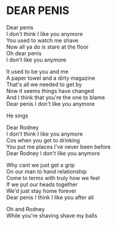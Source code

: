# DEAR PENIS

Dear penis\
I don't think I like you anymore\
You used to watch me shave\
Now all ya do is stare at the floor\
Oh dear penis\
I don't like you anymore

It used to be you and me\
A paper towel and a dirty magazine\
That's all we needed to get by\
Now it seems things have changed\
And I think that you're the one to blame\
Dear penis I don't like you anymore

He sings

Dear Rodney\
I don't think I like you anymore\
Cos when you get to drinking\
You put me places I've never been before\
Dear Rodney I don't like you anymore

Why cant we just get a grip\
On our man to hand relationship\
Come to terms with truly how we feel\
If we put our heads together\
We'd just stay home forever\
Dear penis I think I like you after all

Oh and Rodney\
While you're shaving shave my balls
